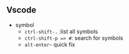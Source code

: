 ## Vscode

- symbol
  - `ctrl-shift-.` :list all symbols
  - `ctrl-shift-p => #`: search for symbols
  - `alt-enter`- quick fix
